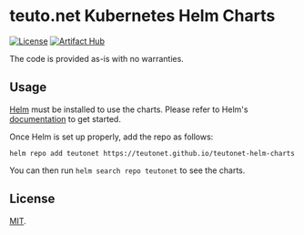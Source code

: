# teuto.net Kubernetes Helm Charts

[![License](https://img.shields.io/badge/License-MIT-blue.svg)](https://opensource.org/licenses/MIT)
[![Artifact Hub](https://img.shields.io/endpoint?url=https://artifacthub.io/badge/repository/teuto-net)](https://artifacthub.io/packages/search?repo=teuto-net)

The code is provided as-is with no warranties.

## Usage

[Helm](https://helm.sh) must be installed to use the charts.
Please refer to Helm's [documentation](https://helm.sh/docs/) to get started.

Once Helm is set up properly, add the repo as follows:

```console
helm repo add teutonet https://teutonet.github.io/teutonet-helm-charts
```

You can then run `helm search repo teutonet` to see the charts.

## License

[MIT](https://github.com/teutonet/teutonet-helm-charts/blob/main/LICENSE).

